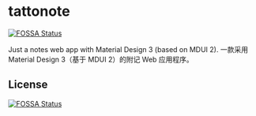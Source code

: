 # tattonote
[![FOSSA Status](https://app.fossa.com/api/projects/git%2Bgithub.com%2FDiamochang%2Ftattonote.svg?type=shield)](https://app.fossa.com/projects/git%2Bgithub.com%2FDiamochang%2Ftattonote?ref=badge_shield)

Just a notes web app with Material Design 3 (based on MDUI 2). 一款采用 Material Design 3（基于 MDUI 2）的附记 Web 应用程序。


## License
[![FOSSA Status](https://app.fossa.com/api/projects/git%2Bgithub.com%2FDiamochang%2Ftattonote.svg?type=large)](https://app.fossa.com/projects/git%2Bgithub.com%2FDiamochang%2Ftattonote?ref=badge_large)